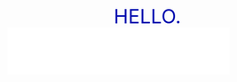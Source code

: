 <div style="text-align:center;">
    <span style="color: #000caf; font-size: 35px;">HELLO.</span>
</div>
<iframe frameborder="no" border="0" marginwidth="0" marginheight="0" width=400 height=85 src="//music.163.com/outchain/player?type=2&id=4877189&auto=0&height=66"></iframe>
